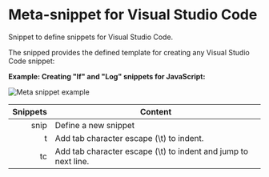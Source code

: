 # Meta-snippet for Visual Studio Code
Snippet to define snippets for Visual Studio Code.

The snipped provides the defined template for creating any Visual Studio Code snippet:

**Example: Creating "If" and "Log" snippets for JavaScript:**

![Meta snippet example](https://raw.githubusercontent.com/wilsonmontalvo/vsc-meta-snippet/master/images/vsc-meta-snippet-demo.gif)

| Snippets | Content |
| -------: | --------|
| snip | Define a new snippet |
| t | Add tab character escape (\\t) to indent. |
| tc | Add tab character escape (\\t) to indent and jump to next line. |

